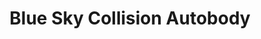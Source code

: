 ---
title: "Blue Sky Collision Autobody"
url: /toronto/blue-sky-collision-autobody/
shop: Autowerkstatt
---